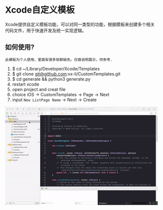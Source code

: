 # Xcode自定义模板
Xcode提供自定义模板功能，可以对同一类型的功能，根据模板来创建多个相关代码文件，用于快速开发及统一实现逻辑。

## 如何使用?

`此模板为个人使用，里面有很多依赖缺失。仅做说明展示，供参考.`

1. $ cd ~/Library/Developer/Xcode/Templates
2. $ git clone git@github.com:xx-li/CustomTemplates.git
3. $ cd generate && python3 generate.py
3. restart xcode
4. open project and creat file
5. choice iOS -> CustomTemplates -> Page -> Next
6. input `New ListPage Name` -> Next -> Create

![demo](xcode_template_demo.gif)
